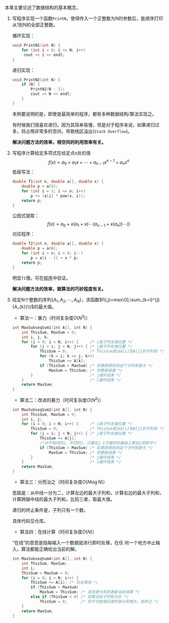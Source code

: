 本章主要论述了数据结构的基本概念。

1. 写程序实现一个函数`PrintN`，使得传入一个正整数为N的参数后，能顺序打印从1到N的全部正整数。

   循环实现：

   ```cpp
   void PrintN1(int N) {
       for (int i = 0; i <= N; i++)
        cout << i << endl;
   }
   ```
   
   递归实现：
   
   ```cpp
   void PrintN2(int N) {
       if (N) {
           PrintN2(N - 1);
           cout << N << endl;
       }
   }
   ```
   
   本例要说明的是，即使是最简单的程序，都有多种数据结构/算法实现之。
   
   有时候我们很喜欢递归，因为其简单易懂，但是对于程序来说，如果递归过多，将占用非常多的空间，导致栈区溢出(`Stack Overflow`)。
   
   **解决问题方法的效率，根空间的利用效率有关。**
   
2. 写程序计算给定多项式在给定点x处的值
   $$
   f(x) = a_{0} + a_{1}x + \cdots + a_{n-1}x^{n-1} + a_{n}x^{n}
   $$
   低级写法：

   ```cpp
   double f1(int n, double a[], double x) {
       double p = a[0];
       for (int i = 1; i <= n; i++)
           p += (a[i] * pow(x, i));
       return p;
   }
   ```

   公因式提取：
   $$
   f(x) = a_{0} + x(a_{1} + x(\cdots(a_{n-1} + x(a_{n}))\cdots))
   $$
   对应程序：

   ```cpp
   double f2(int n, double a[], double x) {
       double p = a[n];
       for (int i = n; i > 0; i--)
           p = a[i - 1] + x * p;
       return p;
   }
   ```

   明显`f1`慢。可在[程序](./02-Polynomial.cpp)中验证。

   **解决问题方法的效率，跟算法的巧妙程度有关。**
   
3. 给定N个整数的序列$\{A_{1},A_{2},\cdots,A_{N}\}$，求函数$f(i,j)=max\{0,\sum_{k=i}^{j}{A_{k}}\}$的最大值。

   + 算法一：暴力（时间复杂度$O(N^3)$）
   
   ```cpp
   int MaxSubseqSum1(int A[], int N) {
       int ThisSum, MaxSum = 0;
       int i, j, k;
       for (i = 0; i < N; i++) {     /* i是子列左端位置 */
           for (j = i; j < N; j++) { /* j是子列右端位置 */
               ThisSum = 0;          /* ThisSum是从A[i]到A[j]的子列和 */
               for (k = i; k <= j; k++)
                   ThisSum += A[k];
               if (ThisSum > MaxSum) /* 如果刚得到的这个子列和更大 */
                   MaxSum = ThisSum; /* 则更新结果 */
           }                         /* j循环结束 */
       }                             /* i循环结束 */
       return MaxSum;
   }
   ```
   
   + 算法二：改进的暴力（时间复杂度$O(N^2)$）
   
   ```cpp
   int MaxSubseqSum2(int A[], int N) {
       int ThisSum, MaxSum = 0;
       int i, j;
       for (i = 0; i < N; i++) {     /* i是子列左端位置 */
           ThisSum = 0;              /* ThisSum是从A[i]到A[j]的子列和 */
           for (j = i; j < N; j++) { /* j是子列右端位置 */
               ThisSum += A[j];
               /*对于相同的i，不同的j，只要在j-1次循环的基础上累加1项即可*/
               if (ThisSum > MaxSum) /* 如果刚得到的这个子列和更大 */
                   MaxSum = ThisSum; /* 则更新结果 */
           }                         /* j循环结束 */
       }                             /* i循环结束 */
       return MaxSum;
   }
   ```
   
   + 算法三：分而治之（时间复杂度$O(N\log{N})$）
   
   思路是：从中线一分为二，计算左边的最大子列和，计算右边的最大子列和，计算跨越中线的最大子列和，比较三者，取最大值。
   
   递归的终止条件是，子列只有一个数。
   
   具体代码见仓库。
   
   + 算法四：在线计算（时间复杂度$O(N)$）
   
   “在线”的意思是指每输入一个数据就进行即时处理，在任 何一个地方中止输入，算法都能正确给出当前的解。
   
   ```cpp
   int MaxSubseqSum4(int A[], int N) {
       int ThisSum, MaxSum;
       int i;
       ThisSum = MaxSum = 0;
       for (i = 0; i < N; i++) {
           ThisSum += A[i]; /* 向右累加 */
           if (ThisSum > MaxSum)
               MaxSum = ThisSum; /* 发现更大和则更新当前结果 */
           else if (ThisSum < 0) /* 如果当前子列和为负 */
               ThisSum = 0;      /* 则不可能使后面的部分和增大，抛弃之 */
       }
       return MaxSum;
   }
   ```
   
   
   
   